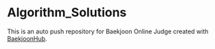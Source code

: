 # Algorithm_Solutions
This is an auto push repository for Baekjoon Online Judge created with [BaekjoonHub](https://github.com/BaekjoonHub/BaekjoonHub).
